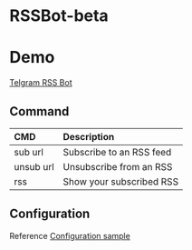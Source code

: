 # RSSBot-beta

# Demo

[Telgram RSS Bot](https://t.me/BRSSBot)

## Command

|CMD|Description|
|:-|:-|
|sub url|Subscribe to an RSS feed|
|unsub url|Unsubscribe from an RSS|
|rss|Show your subscribed RSS|

## Configuration

Reference [Configuration sample](conf.sample.ini)
